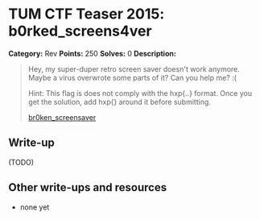 # TUM CTF Teaser 2015: b0rked_screens4ver

**Category:** Rev
**Points:** 250
**Solves:** 0
**Description:**

> Hey, my super-duper retro screen saver doesn't work anymore.
> Maybe a virus overwrote some parts of it? Can you help me? :(
> 
> Hint: This flag is does not comply with the hxp{..} format.
>       Once you get the solution, add hxp{} around it before submitting.
> 
> 
> [br0ken_screensaver](br0ken_screensaver)


## Write-up

(TODO)

## Other write-ups and resources

* none yet
